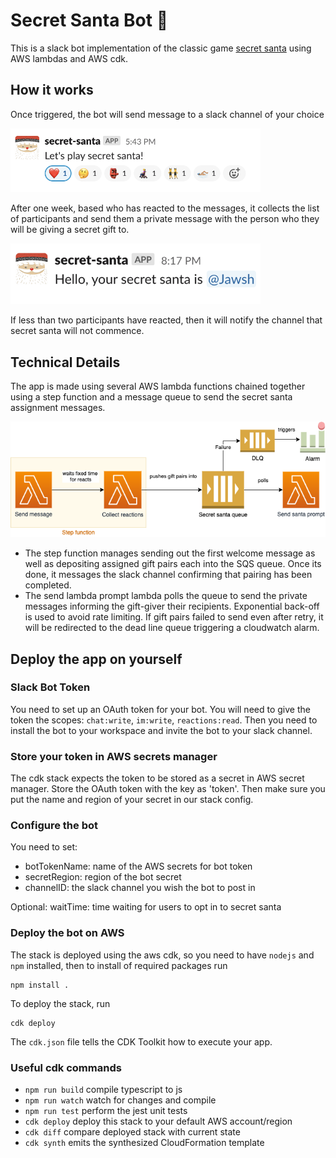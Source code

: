 # Secret Santa Bot 🎁

This is a slack bot implementation of the classic game
[secret santa](https://en.wikipedia.org/wiki/Secret_Santa) using AWS lambdas and AWS cdk.

## How it works

Once triggered, the bot will send message to a slack channel of your choice

<img src="/img/start_message.png" alt="Slack bot start message" width="400"/>

After one week, based who has reacted to the messages,
it collects the list of participants and send them a private message with the person who they will be giving a secret gift to.

<img src="/img/santa_message.png" alt="Slack bot start message" width="400"/>

If less than two participants have reacted, then it will notify the channel that secret santa will not commence.

## Technical Details
The app is made using several AWS lambda functions chained together using
a step function and a message queue to send the secret santa assignment messages.

![Slack bot architecture](/img/diagram.png)

* The step function manages sending out the first welcome message as well as depositing assigned gift pairs each into the SQS queue.
Once its done, it messages the slack channel confirming that pairing has been completed.
* The send lambda prompt lambda polls the queue to send the private messages informing the gift-giver their recipients.
Exponential back-off is used to avoid rate limiting.
If gift pairs failed to send even after retry, it will be redirected to the dead line queue triggering a cloudwatch alarm.

## Deploy the app on yourself

### Slack Bot Token

You need to set up an OAuth token for your bot. You will need to give the token the scopes: `chat:write`, `im:write`, `reactions:read`.
Then you need to install the bot to your workspace and invite the bot to your slack channel.

### Store your token in AWS secrets manager

The cdk stack expects the token to be stored as a secret in AWS secret manager. Store the OAuth token with the key as 'token'. Then make sure you put the name and region of your secret in our stack config.

### Configure the bot

You need to set:

* botTokenName: name of the AWS secrets for bot token
* secretRegion: region of the bot secret
* channelID: the slack channel you wish the bot to post in

Optional:
waitTime: time waiting for users to opt in to secret santa

### Deploy the bot on AWS

The stack is deployed using the aws cdk, so you need to have `nodejs` and `npm` installed, then to install of required packages run
```
npm install .
```
To deploy the stack, run
```
cdk deploy
```

The `cdk.json` file tells the CDK Toolkit how to execute your app.

### Useful cdk commands

 * `npm run build`   compile typescript to js
 * `npm run watch`   watch for changes and compile
 * `npm run test`    perform the jest unit tests
 * `cdk deploy`      deploy this stack to your default AWS account/region
 * `cdk diff`        compare deployed stack with current state
 * `cdk synth`       emits the synthesized CloudFormation template
